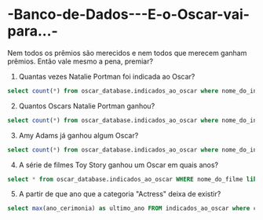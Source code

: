 # -Banco-de-Dados---E-o-Oscar-vai-para...-
Nem todos os prêmios são merecidos e nem todos que merecem ganham prêmios. Então vale mesmo a pena, premiar?
1. Quantas vezes Natalie Portman foi indicada ao Oscar?
```sql
select count(*) from oscar_database.indicados_ao_oscar where nome_do_indicado = "Natalie Portman";
```

2. Quantos Oscars Natalie Portman ganhou?
```sql
select count(*) from oscar_database.indicados_ao_oscar where nome_do_indicado = "Natalie Portman" and vencedor = 'true';
```

3. Amy Adams já ganhou algum Oscar?
```sql
select count(*) from oscar_database.indicados_ao_oscar where nome_do_indicado = "Amy Adams" and vencedor = 'true';
```

4. A série de filmes Toy Story ganhou um Oscar em quais anos?
```sql
select * from oscar_database.indicados_ao_oscar WHERE nome_do_filme like '%Toy Story%';
```

5. A partir de que ano que a categoria "Actress" deixa de existir?
```sql
select max(ano_cerimonia) as ultimo_ano FROM indicados_ao_oscar where categoria = 'Actress';
```
